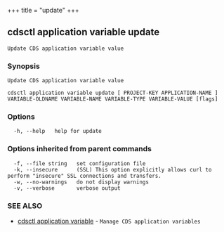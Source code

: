 +++
title = "update"
+++
## cdsctl application variable update

`Update CDS application variable value`

### Synopsis

`Update CDS application variable value`

```
cdsctl application variable update [ PROJECT-KEY APPLICATION-NAME ] VARIABLE-OLDNAME VARIABLE-NAME VARIABLE-TYPE VARIABLE-VALUE [flags]
```

### Options

```
  -h, --help   help for update
```

### Options inherited from parent commands

```
  -f, --file string   set configuration file
  -k, --insecure      (SSL) This option explicitly allows curl to perform "insecure" SSL connections and transfers.
  -w, --no-warnings   do not display warnings
  -v, --verbose       verbose output
```

### SEE ALSO

* [cdsctl application variable](/cli/cdsctl/application/variable/)	 - `Manage CDS application variables`

